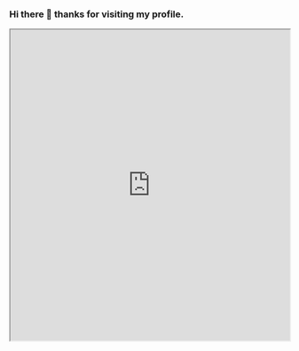 ### Hi there 👋 thanks for visiting my profile.

<iframe
src="https://divyabhushan.github.io/my-app/"
width="100%"
height="560"
/>

I love to generate various internal/external software documentations following Engineering and business standards, also enjoy writing technical articles.

I have been learning/working on Database, Linux/Unix, SDLC, and Git and teaching others to use them professionally. 

I am pleased to share my recent article on [robots.txt not found — how to fix it on your Docusaurus website?](https://divya-bhushan.medium.com/where-to-place-the-robots-txt-file-in-your-docusaurus-website-45d18e40e285).
<!--
**divyabhushan/divyabhushan** is a ✨ _special_ ✨ repository because its `README.md` (this file) appears on your GitHub profile.

Here are some ideas to get you started:

- 🔭 I’m currently working on ...
- 🌱 I’m currently learning ...
- 👯 I’m looking to collaborate on ...
- 🤔 I’m looking for help with ...
- 💬 Ask me about ...
- 📫 How to reach me: ...
- 😄 Pronouns: ...
- ⚡ Fun fact: ...
-->
